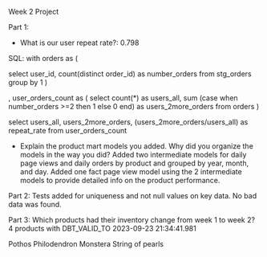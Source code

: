 Week 2 Project

Part 1: 
 - What is our user repeat rate?: 0.798

SQL: 
with orders as (

select user_id, count(distinct order_id) as number_orders
from stg_orders
group by 1
) 

, user_orders_count as (
select count(*) as users_all,
sum (case when number_orders >=2 then 1 else 0 end) as users_2more_orders
from orders
)

select 
users_all,
users_2more_orders,
(users_2more_orders/users_all) as repeat_rate
from user_orders_count

- Explain the product mart models you added. Why did you organize the models in the way you did?
Added two intermediate models for daily page views and daily orders by product and grouped by year, month, and day. Added one fact page view model using the 2 intermediate models to provide detailed info on the product performance.

Part 2: Tests added for uniqueness and not null values on key data. No bad data was found.

Part 3: 
Which products had their inventory change from week 1 to week 2? 4 products with DBT_VALID_TO 2023-09-23 21:34:41.981

Pothos
Philodendron
Monstera
String of pearls